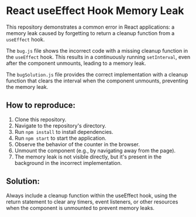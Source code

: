# React useEffect Hook Memory Leak

This repository demonstrates a common error in React applications: a memory leak caused by forgetting to return a cleanup function from a `useEffect` hook.

The `bug.js` file shows the incorrect code with a missing cleanup function in the `useEffect` hook.  This results in a continuously running `setInterval`, even after the component unmounts, leading to a memory leak.

The `bugSolution.js` file provides the correct implementation with a cleanup function that clears the interval when the component unmounts, preventing the memory leak.

## How to reproduce:

1. Clone this repository.
2. Navigate to the repository's directory.
3. Run `npm install` to install dependencies.
4. Run `npm start` to start the application.
5. Observe the behavior of the counter in the browser.
6. Unmount the component (e.g., by navigating away from the page).
7. The memory leak is not visible directly, but it's present in the background in the incorrect implementation.

## Solution:

Always include a cleanup function within the useEffect hook, using the return statement to clear any timers, event listeners, or other resources when the component is unmounted to prevent memory leaks.